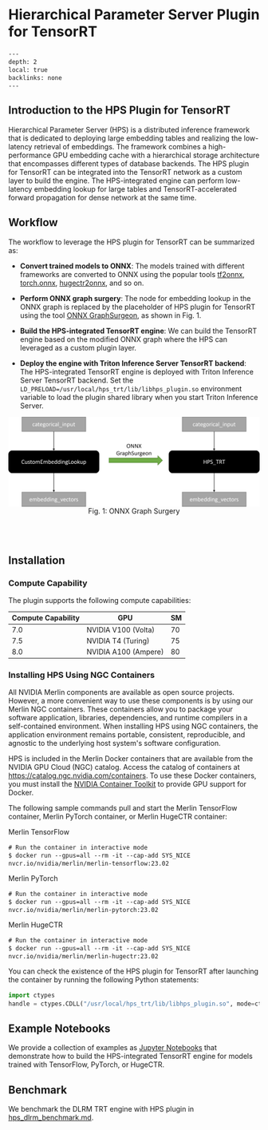 # Hierarchical Parameter Server Plugin for TensorRT

```{contents}
---
depth: 2
local: true
backlinks: none
---
```

## Introduction to the HPS Plugin for TensorRT

Hierarchical Parameter Server (HPS) is a distributed inference framework that is dedicated to deploying large embedding tables and realizing the low-latency retrieval of embeddings.
The framework combines a high-performance GPU embedding cache with a hierarchical storage architecture that encompasses different types of database backends.
The HPS plugin for TensorRT can be integrated into the TensorRT network as a custom layer to build the engine. The HPS-integrated engine can perform low-latency embedding lookup for large tables and TensorRT-accelerated forward propagation for dense network at the same time.

## Workflow

The workflow to leverage the HPS plugin for TensorRT can be summarized as:

* **Convert trained models to ONNX**: The models trained with different frameworks are converted to ONNX using the popular tools [tf2onnx](https://github.com/onnx/tensorflow-onnx), [torch.onnx](https://github.com/pytorch/pytorch/tree/master/torch/onnx), [hugectr2onnx](https://github.com/NVIDIA-Merlin/HugeCTR/tree/main/onnx_converter), and so on.

* **Perform ONNX graph surgery**: The node for embedding lookup in the ONNX graph is replaced by the placeholder of HPS plugin for TensorRT using the tool [ONNX GraphSurgeon](https://github.com/NVIDIA/TensorRT/tree/main/tools/onnx-graphsurgeon), as shown in Fig. 1.

* **Build the HPS-integrated TensorRT engine**: We can build the TensorRT engine based on the modified ONNX graph where the HPS can leveraged as a custom plugin layer.

* **Deploy the engine with Triton Inference Server TensorRT backend**: The HPS-integrated TensorRT engine is deployed with Triton Inference Server TensorRT backend. Set the `LD_PRELOAD=/usr/local/hps_trt/lib/libhps_plugin.so` environment variable to load the plugin shared library when you start Triton Inference Server.

<img src="hps_trt_user_guide_src/graph_surgeon.png" alt="Logical diagram of using ONNX GraphSurgeon to set the embedding lookup to the HPS plugin for TensorRT" width="720px" style="display:block;margin-left:auto;margin-right:auto;"/>

<div style="text-align:center;">Fig. 1: ONNX Graph Surgery</div>

<br></br>

## Installation

### Compute Capability

The plugin supports the following compute capabilities:

| Compute Capability | GPU                  | SM |
|--------------------|----------------------|-----|
| 7.0                | NVIDIA V100 (Volta)  | 70  |
| 7.5                | NVIDIA T4 (Turing)   | 75  |
| 8.0                | NVIDIA A100 (Ampere) | 80  |

### Installing HPS Using NGC Containers

All NVIDIA Merlin components are available as open source projects. However, a more convenient way to use these components is by using our Merlin NGC containers. These containers allow you to package your software application, libraries, dependencies, and runtime compilers in a self-contained environment. When installing HPS using NGC containers, the application environment remains portable, consistent, reproducible, and agnostic to the underlying host system's software configuration.

HPS is included in the Merlin Docker containers that are available from the NVIDIA GPU Cloud (NGC) catalog.
Access the catalog of containers at <https://catalog.ngc.nvidia.com/containers>.
To use these Docker containers, you must install the [NVIDIA Container Toolkit](https://github.com/NVIDIA/nvidia-docker) to provide GPU support for Docker.

The following sample commands pull and start the Merlin TensorFlow container, Merlin PyTorch container, or Merlin HugeCTR container:

Merlin TensorFlow
```shell
# Run the container in interactive mode
$ docker run --gpus=all --rm -it --cap-add SYS_NICE nvcr.io/nvidia/merlin/merlin-tensorflow:23.02
```

Merlin PyTorch
```shell
# Run the container in interactive mode
$ docker run --gpus=all --rm -it --cap-add SYS_NICE nvcr.io/nvidia/merlin/merlin-pytorch:23.02
```

Merlin HugeCTR
```shell
# Run the container in interactive mode
$ docker run --gpus=all --rm -it --cap-add SYS_NICE nvcr.io/nvidia/merlin/merlin-hugectr:23.02
```

You can check the existence of the HPS plugin for TensorRT after launching the container by running the following Python statements:
```python
import ctypes
handle = ctypes.CDLL("/usr/local/hps_trt/lib/libhps_plugin.so", mode=ctypes.RTLD_GLOBAL)
```

## Example Notebooks

We provide a collection of examples as [Jupyter Notebooks](../hps_trt/notebooks/index.md) that demonstrate how to build the HPS-integrated TensorRT engine for models trained with TensorFlow, PyTorch, or HugeCTR.

## Benchmark

We benchmark the DLRM TRT engine with HPS plugin in [hps_dlrm_benchmark.md](./hps_dlrm_benchmark.md).
